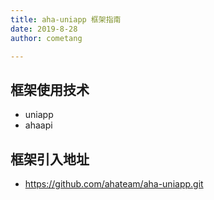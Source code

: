 ```yaml
---
title: aha-uniapp 框架指南
date: 2019-8-28
author: cometang

---
```








## 框架使用技术

- uniapp
- ahaapi

## 框架引入地址

- https://github.com/ahateam/aha-uniapp.git

